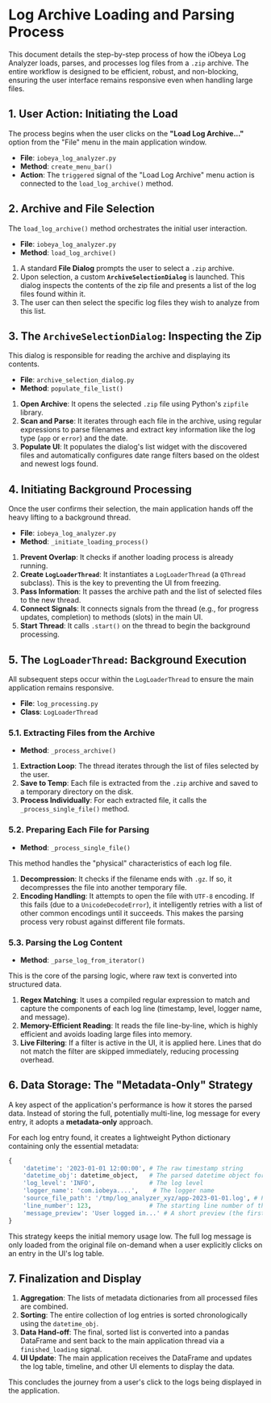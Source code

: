 # Log Archive Loading and Parsing Process

This document details the step-by-step process of how the iObeya Log Analyzer loads, parses, and processes log files from a `.zip` archive. The entire workflow is designed to be efficient, robust, and non-blocking, ensuring the user interface remains responsive even when handling large files.

## 1. User Action: Initiating the Load

The process begins when the user clicks on the **"Load Log Archive..."** option from the "File" menu in the main application window.

-   **File**: `iobeya_log_analyzer.py`
-   **Method**: `create_menu_bar()`
-   **Action**: The `triggered` signal of the "Load Log Archive" menu action is connected to the `load_log_archive()` method.

## 2. Archive and File Selection

The `load_log_archive()` method orchestrates the initial user interaction.

-   **File**: `iobeya_log_analyzer.py`
-   **Method**: `load_log_archive()`

1.  A standard **File Dialog** prompts the user to select a `.zip` archive.
2.  Upon selection, a custom **`ArchiveSelectionDialog`** is launched. This dialog inspects the contents of the zip file and presents a list of the log files found within it.
3.  The user can then select the specific log files they wish to analyze from this list.

## 3. The `ArchiveSelectionDialog`: Inspecting the Zip

This dialog is responsible for reading the archive and displaying its contents.

-   **File**: `archive_selection_dialog.py`
-   **Method**: `populate_file_list()`

1.  **Open Archive**: It opens the selected `.zip` file using Python's `zipfile` library.
2.  **Scan and Parse**: It iterates through each file in the archive, using regular expressions to parse filenames and extract key information like the log type (`app` or `error`) and the date.
3.  **Populate UI**: It populates the dialog's list widget with the discovered files and automatically configures date range filters based on the oldest and newest logs found.

## 4. Initiating Background Processing

Once the user confirms their selection, the main application hands off the heavy lifting to a background thread.

-   **File**: `iobeya_log_analyzer.py`
-   **Method**: `_initiate_loading_process()`

1.  **Prevent Overlap**: It checks if another loading process is already running.
2.  **Create `LogLoaderThread`**: It instantiates a `LogLoaderThread` (a `QThread` subclass). This is the key to preventing the UI from freezing.
3.  **Pass Information**: It passes the archive path and the list of selected files to the new thread.
4.  **Connect Signals**: It connects signals from the thread (e.g., for progress updates, completion) to methods (slots) in the main UI.
5.  **Start Thread**: It calls `.start()` on the thread to begin the background processing.

## 5. The `LogLoaderThread`: Background Execution

All subsequent steps occur within the `LogLoaderThread` to ensure the main application remains responsive.

-   **File**: `log_processing.py`
-   **Class**: `LogLoaderThread`

### 5.1. Extracting Files from the Archive

-   **Method**: `_process_archive()`

1.  **Extraction Loop**: The thread iterates through the list of files selected by the user.
2.  **Save to Temp**: Each file is extracted from the `.zip` archive and saved to a temporary directory on the disk.
3.  **Process Individually**: For each extracted file, it calls the `_process_single_file()` method.

### 5.2. Preparing Each File for Parsing

-   **Method**: `_process_single_file()`

This method handles the "physical" characteristics of each log file.

1.  **Decompression**: It checks if the filename ends with `.gz`. If so, it decompresses the file into another temporary file.
2.  **Encoding Handling**: It attempts to open the file with `UTF-8` encoding. If this fails (due to a `UnicodeDecodeError`), it intelligently retries with a list of other common encodings until it succeeds. This makes the parsing process very robust against different file formats.

### 5.3. Parsing the Log Content

-   **Method**: `_parse_log_from_iterator()`

This is the core of the parsing logic, where raw text is converted into structured data.

1.  **Regex Matching**: It uses a compiled regular expression to match and capture the components of each log line (timestamp, level, logger name, and message).
2.  **Memory-Efficient Reading**: It reads the file line-by-line, which is highly efficient and avoids loading large files into memory.
3.  **Live Filtering**: If a filter is active in the UI, it is applied here. Lines that do not match the filter are skipped immediately, reducing processing overhead.

## 6. Data Storage: The "Metadata-Only" Strategy

A key aspect of the application's performance is how it stores the parsed data. Instead of storing the full, potentially multi-line, log message for every entry, it adopts a **metadata-only** approach.

For each log entry found, it creates a lightweight Python dictionary containing only the essential metadata:

```python
{
    'datetime': '2023-01-01 12:00:00', # The raw timestamp string
    'datetime_obj': datetime_object,   # The parsed datetime object for sorting
    'log_level': 'INFO',               # The log level
    'logger_name': 'com.iobeya....',    # The logger name
    'source_file_path': '/tmp/log_analyzer_xyz/app-2023-01-01.log', # Path to the source file
    'line_number': 123,                # The starting line number of the entry
    'message_preview': 'User logged in...' # A short preview (the first line of the message)
}
```

This strategy keeps the initial memory usage low. The full log message is only loaded from the original file on-demand when a user explicitly clicks on an entry in the UI's log table.

## 7. Finalization and Display

1.  **Aggregation**: The lists of metadata dictionaries from all processed files are combined.
2.  **Sorting**: The entire collection of log entries is sorted chronologically using the `datetime_obj`.
3.  **Data Hand-off**: The final, sorted list is converted into a pandas DataFrame and sent back to the main application thread via a `finished_loading` signal.
4.  **UI Update**: The main application receives the DataFrame and updates the log table, timeline, and other UI elements to display the data.

This concludes the journey from a user's click to the logs being displayed in the application.
